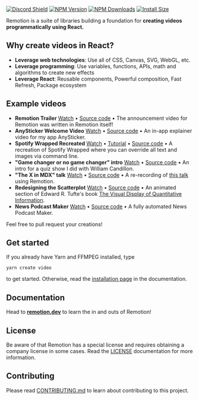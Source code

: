<p align="center">
  <a href="https://github.com/remotion-dev/logo">
    
  </a>
</p>

[![Discord Shield](https://discordapp.com/api/guilds/809501355504959528/widget.png?style=shield)](https://discord.gg/6VzzNDwUwV)
[![NPM Version](http://img.shields.io/npm/v/remotion.svg?style=flat)](https://www.npmjs.org/package/remotion)
[![NPM Downloads](https://img.shields.io/npm/dm/remotion.svg?style=flat)](https://npmcharts.com/compare/remotion?minimal=true)
[![Install Size](https://packagephobia.now.sh/badge?p=remotion)](https://packagephobia.now.sh/result?p=remotion)

Remotion is a suite of libraries building a foundation for **creating videos programmatically using React.**

## Why create videos in React?

- **Leverage web technologies**: Use all of CSS, Canvas, SVG, WebGL, etc.
- **Leverage programming**: Use variables, functions, APIs, math and algorithms to create new effects
- **Leverage React**: Reusable components, Powerful composition, Fast Refresh, Package ecosystem

## Example videos

- **Remotion Trailer** [Watch](https://www.youtube.com/watch?v=gwlDorikqgY) • [Source code](https://github.com/remotion-dev/trailer) • The announcement video for Remotion was written in Remotion itself!
- **AnySticker Welcome Video** [Watch](https://www.youtube.com/watch?v=Y0SNPeTz09w) • [Source code](https://github.com/JonnyBurger/anysticker-tutorials) • An in-app explainer video for my app AnySticker.
- **Spotify Wrapped Recreated** [Watch](https://twitter.com/JNYBGR/status/1360269270526136320) • [Tutorial](https://www.youtube.com/watch?v=I-y_5H9-3gk) • [Source code](https://github.com/JonnyBurger/remotion-wrapped) • A recreation of Spotify Wrapped where you can override all text and images via command line.
- **"Game changer or no game changer" intro** [Watch](https://youtu.be/ga_xAZo9m7k?t=61) • [Source code](https://github.com/JonnyBurger/gamechanger-or-no-gamechanger-intro) • An intro for a quiz show I did with William Candillon.
- **"The X in MDX" talk** [Watch](https://twitter.com/pomber/status/1359556846688886789) • [Source code](https://github.com/pomber/record-talk-with-remotion) • A re-recording of [this talk](https://www.youtube.com/watch?v=xEu3t-KJVVg) using Remotion.
- **Redesigning the Scatterplot** [Watch](https://twitter.com/BrooksLybrand/status/1371547875109445635) • [Source code](https://github.com/brookslybrand/redesigning-scatterplots) • An animated section of Edward R. Tufte's book [The Visual Display of Quantitative Information](https://www.amazon.com/Visual-Display-Quantitative-Information/dp/0961392142/ref=sr_1_1?crid=3HQZSBUUROV09&dchild=1&keywords=the+visual+display+of+quantitative+information&qid=1615907320&sprefix=the+visual+disp%2Caps%2C190&sr=8-1).
- **News Podcast Maker** [Watch](https://www.youtube.com/watch?v=Mwo5iNlWryg) • [Source code](https://github.com/FelippeChemello/podcast-maker/) • A fully automated News Podcast Maker.

Feel free to pull request your creations!

## Get started

If you already have Yarn and FFMPEG installed, type

```console
yarn create video
```

to get started. Otherwise, read the [installation page](https://www.remotion.dev/docs/) in the documentation.

## Documentation

Head to [**remotion.dev**](https://www.remotion.dev) to learn the in and outs of Remotion!

## License

Be aware of that Remotion has a special license and requires obtaining a company license in some cases. Read the [LICENSE](LICENSE.md) documentation for more information.

## Contributing

Please read [CONTRIBUTING.md](CONTRIBUTING.md) to learn about contributing to this project.
